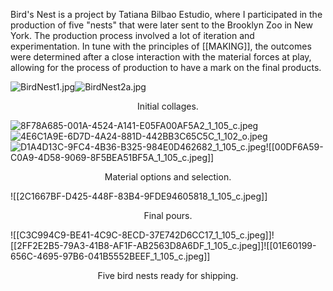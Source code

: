 Bird's Nest is a project by Tatiana Bilbao Estudio, where I participated in the production of five "nests" that were later sent to the Brooklyn Zoo in New York. The production process involved a lot of iteration and experimentation. In tune with the principles of [[MAKING]], the outcomes were determined after a close interaction with the material forces at play, allowing for the process of production to have a mark on the final products. 

![BirdNest1.jpg](file:///Users/petarkirilov/Desktop/TBE/BirdNest/BirdNest1.jpg)![BirdNest2a.jpg](file:///Users/petarkirilov/Desktop/TBE/BirdNest/BirdNest2a.jpg)
<p align=center> Initial collages. </p>

![8F78A685-001A-4524-A141-E05FA00AF5A2_1_105_c.jpeg](file:///Users/petarkirilov/Pictures/Photos%20Library.photoslibrary/resources/derivatives/8/8F78A685-001A-4524-A141-E05FA00AF5A2_1_105_c.jpeg)![4E6C1A9E-6D7D-4A24-881D-442BB3C65C5C_1_102_o.jpeg](file:///Users/petarkirilov/Pictures/Photos%20Library.photoslibrary/resources/derivatives/4/4E6C1A9E-6D7D-4A24-881D-442BB3C65C5C_1_102_o.jpeg)![D1A4D13C-9FC4-4B36-B325-984E0D462682_1_105_c.jpeg](file:///Users/petarkirilov/Pictures/Photos%20Library.photoslibrary/resources/derivatives/D/D1A4D13C-9FC4-4B36-B325-984E0D462682_1_105_c.jpeg)![[00DF6A59-C0A9-4D58-9069-8F5BEA51BF5A_1_105_c.jpeg]]
<p align=center> Material options and selection. </p>

![[2C1667BF-D425-448F-83B4-9FDE94605818_1_105_c.jpeg]]
<p align=center> Final pours. </p>

![[C3C994C9-BE41-4C9C-8ECD-37E742D6CC17_1_105_c.jpeg]]![[2FF2E2B5-79A3-41B8-AF1F-AB2563D8A6DF_1_105_c.jpeg]]![[01E60199-656C-4695-97B6-041B5552BEEF_1_105_c.jpeg]]
<p align=center> Five bird nests ready for shipping. </p>